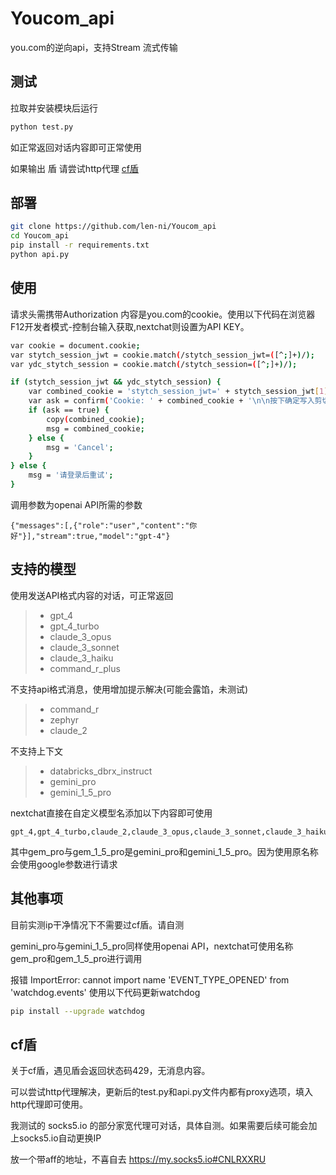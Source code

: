 # Youcom_api
you.com的逆向api，支持Stream 流式传输

## 测试
拉取并安装模块后运行
```bash
python test.py
```
如正常返回对话内容即可正常使用

如果输出 盾 请尝试http代理 [cf盾](https://github.com/len-ni/Youcom_api/?tab=readme-ov-file#cf%E7%9B%BE)

## 部署
```bash
git clone https://github.com/len-ni/Youcom_api
cd Youcom_api
pip install -r requirements.txt
python api.py
```
## 使用
请求头需携带Authorization 内容是you.com的cookie。使用以下代码在浏览器F12开发者模式-控制台输入获取,nextchat则设置为API KEY。
```bash
var cookie = document.cookie;
var stytch_session_jwt = cookie.match(/stytch_session_jwt=([^;]+)/);
var ydc_stytch_session = cookie.match(/stytch_session=([^;]+)/);

if (stytch_session_jwt && ydc_stytch_session) {
    var combined_cookie = 'stytch_session_jwt=' + stytch_session_jwt[1] + '; ' + 'ydc_stytch_session=' + ydc_stytch_session[1];
    var ask = confirm('Cookie: ' + combined_cookie + '\n\n按下确定写入剪切板?');
    if (ask == true) {
        copy(combined_cookie);
        msg = combined_cookie;
    } else {
        msg = 'Cancel';
    }
} else {
    msg = '请登录后重试';
}
```

调用参数为openai API所需的参数
```request body
{"messages":[,{"role":"user","content":"你好"}],"stream":true,"model":"gpt-4"}
```
## 支持的模型
使用发送API格式内容的对话，可正常返回
> - gpt_4
> - gpt_4_turbo
> - claude_3_opus
> - claude_3_sonnet
> - claude_3_haiku
> - command_r_plus

不支持api格式消息，使用增加提示解决(可能会露馅，未测试)
> - command_r
> - zephyr
> - claude_2

不支持上下文
> - databricks_dbrx_instruct 
> - gemini_pro
> - gemini_1_5_pro

nextchat直接在自定义模型名添加以下内容即可使用
```text
gpt_4,gpt_4_turbo,claude_2,claude_3_opus,claude_3_sonnet,claude_3_haiku,gem_pro,gem_1_5_pro,databricks_dbrx_instruct,command_r,command_r_plus,zephyr
```
其中gem_pro与gem_1_5_pro是gemini_pro和gemini_1_5_pro。因为使用原名称会使用google参数进行请求

## 其他事项
目前实测ip干净情况下不需要过cf盾。请自测

gemini_pro与gemini_1_5_pro同样使用openai API，nextchat可使用名称gem_pro和gem_1_5_pro进行调用

报错 ImportError: cannot import name 'EVENT_TYPE_OPENED' from 'watchdog.events' 使用以下代码更新watchdog
```bash
pip install --upgrade watchdog
```

## cf盾
关于cf盾，遇见盾会返回状态码429，无消息内容。

可以尝试http代理解决，更新后的test.py和api.py文件内都有proxy选项，填入http代理即可使用。

我测试的 socks5.io 的部分家宽代理可对话，具体自测。如果需要后续可能会加上socks5.io自动更换IP

放一个带aff的地址，不喜自去 https://my.socks5.io#CNLRXXRU


